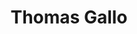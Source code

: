 ---
title: "Thomas Gallo"
presenter_id: thomas_gallo
layout: member_all_publications
permalink: /member_full_publications/:presenter_id/
---